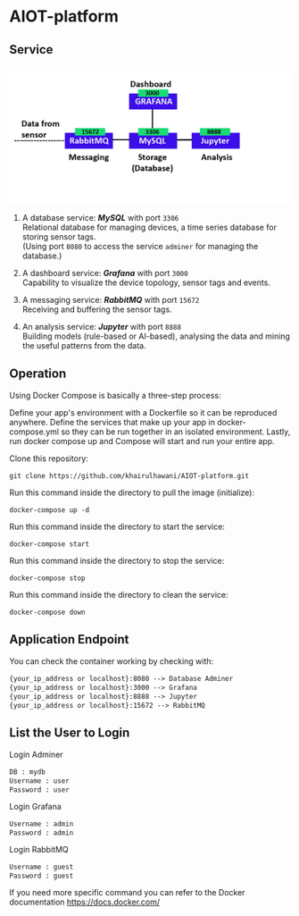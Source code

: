 # AIOT-platform

## Service

![service](service.jpg)

1. A database service: ***MySQL*** with port ```3306```  
 Relational database for managing devices, a time series database for storing sensor tags.  
 (Using port ```8080``` to access the service ```adminer``` for managing the database.)

2. A dashboard service: ***Grafana*** with port ```3000```  
Capability to visualize the device topology, sensor tags and events.

3. A messaging service: ***RabbitMQ*** with port ```15672```  
Receiving and buffering the sensor tags.

4. An analysis service: ***Jupyter*** with port ```8888```  
Building models (rule-based or AI-based), analysing the data and mining the useful patterns from the data.



## Operation
Using Docker Compose is basically a three-step process:

Define your app's environment with a Dockerfile so it can be reproduced anywhere.
Define the services that make up your app in docker-compose.yml so they can be run together in an isolated environment.
Lastly, run docker compose up and Compose will start and run your entire app.

Clone this repository:
```
git clone https://github.com/khairulhawani/AIOT-platform.git
``` 

Run this command inside the directory to pull the image (initialize):
```
docker-compose up -d
```

Run this command inside the directory to start the service:
```
docker-compose start
```

Run this command inside the directory to stop the service:
```
docker-compose stop
```

Run this command inside the directory to clean the service:
```
docker-compose down
```


## Application Endpoint
You can check the container working by checking with:
```
{your_ip_address or localhost}:8080 --> Database Adminer
{your_ip_address or localhost}:3000 --> Grafana
{your_ip_address or localhost}:8888 --> Jupyter
{your_ip_address or localhost}:15672 --> RabbitMQ
```

## List the User to Login
Login Adminer
```
DB : mydb
Username : user
Password : user
```

Login Grafana
```
Username : admin
Password : admin
```

Login RabbitMQ
```
Username : guest
Password : guest
```

If you need more specific command you can refer to the Docker documentation
https://docs.docker.com/

